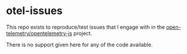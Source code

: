 # otel-issues

This repo exists to reproduce/test issues that I engage with in the [open-telemetry/opentelemetry-js](https://github.com/open-telemetry/opentelemetry-js) project. 

There is no support given here for any of the code available. 
